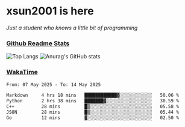 # xsun2001 is here

*Just a student who knows a little bit of programming*

### [Github Readme Stats](https://github.com/anuraghazra/github-readme-stats)

![Top Langs](https://github-readme-stats.vercel.app/api/top-langs/?username=xsun2001&layout=compact&theme=radical) ![Anurag's GitHub stats](https://github-readme-stats.vercel.app/api?username=xsun2001&show_icons=true&theme=radical)

### [WakaTime](https://wakatime.com)

<!--START_SECTION:waka-->

```txt
From: 07 May 2025 - To: 14 May 2025

Markdown     4 hrs 18 mins   ████████████▓░░░░░░░░░░░░   50.06 %
Python       2 hrs 38 mins   ███████▓░░░░░░░░░░░░░░░░░   30.59 %
C++          28 mins         █▒░░░░░░░░░░░░░░░░░░░░░░░   05.58 %
JSON         28 mins         █▒░░░░░░░░░░░░░░░░░░░░░░░   05.44 %
Go           12 mins         ▓░░░░░░░░░░░░░░░░░░░░░░░░   02.50 %
```

<!--END_SECTION:waka-->
